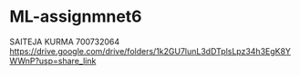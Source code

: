 # ML-assignmnet6

SAITEJA KURMA 
700732064
https://drive.google.com/drive/folders/1k2GU7lunL3dDTplsLpz34h3EgK8YWWnP?usp=share_link
